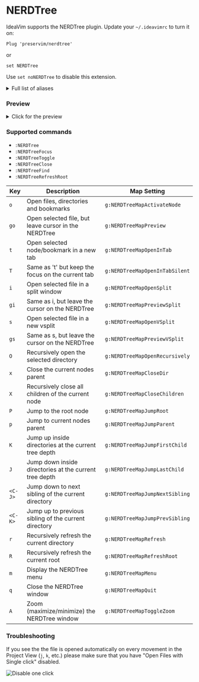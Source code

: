 # NERDTree

IdeaVim supports the NERDTree plugin. Update your `~/.ideavimrc` to turn it on:
```vim
Plug 'preservim/nerdtree'
```
or
```vim
set NERDTree
```
Use `set noNERDTree` to disable this extension.

<details>
<summary>Full list of aliases</summary>

```vim
set NERDTree
Plug 'preservim/nerdtree'
Plug 'https://github.com/preservim/nerdtree'
Plug 'https://github.com/scrooloose/nerdtree'
Plug 'scrooloose/nerdtree'
Plug 'nerdtree'
```
</details>


### Preview

<details>
<summary>Click for the preview</summary>
<img src="images/nerdtree.gif" alt="NERDTree example"/>
</details>

### Supported commands

- `:NERDTree`
- `:NERDTreeFocus`
- `:NERDTreeToggle`
- `:NERDTreeClose`
- `:NERDTreeFind`
- `:NERDTreeRefreshRoot`

| Key     |  Description                                            |  Map Setting                   |
|---------|---------------------------------------------------------|--------------------------------|
| `o`     |  Open files, directories and bookmarks                  | `g:NERDTreeMapActivateNode`    |
| `go`    |  Open selected file, but leave cursor in the NERDTree   | `g:NERDTreeMapPreview`         |
| `t`     |  Open selected node/bookmark in a new tab               | `g:NERDTreeMapOpenInTab`       |
| `T`     |  Same as 't' but keep the focus on the current tab      | `g:NERDTreeMapOpenInTabSilent` |
| `i`     |  Open selected file in a split window                   | `g:NERDTreeMapOpenSplit`       |
| `gi`    |  Same as i, but leave the cursor on the NERDTree        | `g:NERDTreeMapPreviewSplit`    |
| `s`     |  Open selected file in a new vsplit                     | `g:NERDTreeMapOpenVSplit`      |
| `gs`    |  Same as s, but leave the cursor on the NERDTree        | `g:NERDTreeMapPreviewVSplit`   |
| `O`     |  Recursively open the selected directory                | `g:NERDTreeMapOpenRecursively` |
| `x`     |  Close the current nodes parent                         | `g:NERDTreeMapCloseDir`        |
| `X`     |  Recursively close all children of the current node     | `g:NERDTreeMapCloseChildren`   |
| `P`     |  Jump to the root node                                  | `g:NERDTreeMapJumpRoot`        |
| `p`     |  Jump to current nodes parent                           | `g:NERDTreeMapJumpParent`      | 
| `K`     |  Jump up inside directories at the current tree depth   | `g:NERDTreeMapJumpFirstChild`  |
| `J`     |  Jump down inside directories at the current tree depth | `g:NERDTreeMapJumpLastChild`   |
| `<C-J>` |  Jump down to next sibling of the current directory     | `g:NERDTreeMapJumpNextSibling` |
| `<C-K>` |  Jump up to previous sibling of the current directory   | `g:NERDTreeMapJumpPrevSibling` |
| `r`     |  Recursively refresh the current directory              | `g:NERDTreeMapRefresh`         |
| `R`     |  Recursively refresh the current root                   | `g:NERDTreeMapRefreshRoot`     |
| `m`     |  Display the NERDTree menu                              | `g:NERDTreeMapMenu`            |
| `q`     |  Close the NERDTree window                              | `g:NERDTreeMapQuit`            |
| `A`     |  Zoom (maximize/minimize) the NERDTree window           | `g:NERDTreeMapToggleZoom`      |

### Troubleshooting

If you see the the file is opened automatically on every movement in the Project View (`j`, `k`, etc.)
please make sure that you have "Open Files with Single click" disabled.

<img src="images/disable-one-click.png" alt="Disable one click"/>
